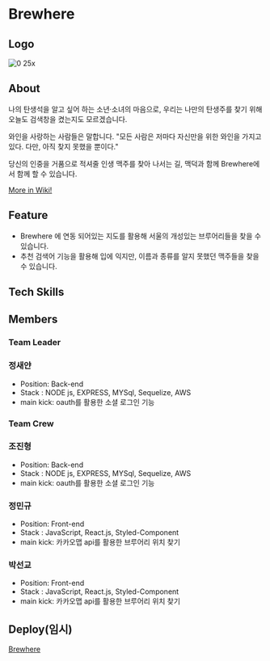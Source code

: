 # Brewhere

## Logo
![0 25x](https://user-images.githubusercontent.com/91467260/167632126-7f8b3473-e94d-4efe-94f9-2ec25a5692a4.png)


## About

나의 탄생석을 알고 싶어 하는 소년·소녀의 마음으로, 우리는 나만의 탄생주를 찾기 위해 오늘도 검색창을 켰는지도 모르겠습니다.

와인을 사랑하는 사람들은 말합니다. "모든 사람은 저마다 자신만을 위한 와인을 가지고 있다. 다만, 아직 찾지 못했을 뿐이다."

당신의 인중을 거품으로 적셔줄 인생 맥주를 찾아 나서는 길, 맥덕과 함께 Brewhere에서 함께 할 수 있습니다.


[More in Wiki!](https://github.com/codestates/Brewhere/wiki)

## Feature

- Brewhere 에 연동 되어있는 지도를 활용해 서울의 개성있는 브루어리들을 찾을 수 있습니다.
- 추천 검색어 기능을 활용해 입에 익지만, 이름과 종류를 알지 못했던 맥주들을 찾을 수 있습니다.

## Tech Skills

## Members

### Team Leader

### 정새얀

- Position: Back-end
- Stack : NODE js, EXPRESS, MYSql, Sequelize, AWS
- main kick: oauth를 활용한 소셜 로그인 기능

### Team Crew

### 조진형

- Position: Back-end
- Stack : NODE js, EXPRESS, MYSql, Sequelize, AWS
- main kick: oauth를 활용한 소셜 로그인 기능

### 정민규

- Position: Front-end
- Stack : JavaScript, React.js, Styled-Component
- main kick: 카카오맵 api를 활용한 브루어리 위치 찾기

### 박선교 

- Position: Front-end
- Stack : JavaScript, React.js, Styled-Component
- main kick: 카카오맵 api를 활용한 브루어리 위치 찾기


## Deploy(임시)
[Brewhere](http://macduck-brewhere.s3-website.ap-northeast-2.amazonaws.com/)
